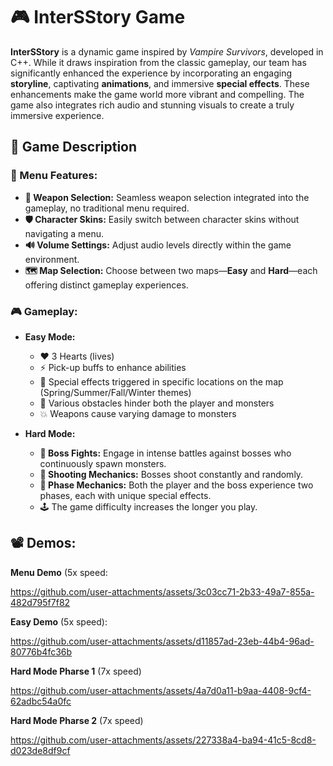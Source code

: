 

# 🎮 InterSStory Game

**InterSStory** is a dynamic game inspired by *Vampire Survivors*, developed in C++. While it draws inspiration from the classic gameplay, our team has significantly enhanced the experience by incorporating an engaging **storyline**, captivating **animations**, and immersive **special effects**. These enhancements make the game world more vibrant and compelling. The game also integrates rich audio and stunning visuals to create a truly immersive experience.

## 📝 Game Description

### 📜 Menu Features:
- **🔫 Weapon Selection:** Seamless weapon selection integrated into the gameplay, no traditional menu required.
- **🛡️ Character Skins:** Easily switch between character skins without navigating a menu.
- **🔊 Volume Settings:** Adjust audio levels directly within the game environment.
- **🗺️ Map Selection:** Choose between two maps—**Easy** and **Hard**—each offering distinct gameplay experiences.

### 🎮 Gameplay:

- **Easy Mode:**
  - ❤️ 3 Hearts (lives)
  - ⚡ Pick-up buffs to enhance abilities
  - 🌟 Special effects triggered in specific locations on the map (Spring/Summer/Fall/Winter themes)
  - 🚧 Various obstacles hinder both the player and monsters
  - 💥 Weapons cause varying damage to monsters

- **Hard Mode:**
  - **👹 Boss Fights:** Engage in intense battles against bosses who continuously spawn monsters.
  - **🎯 Shooting Mechanics:** Bosses shoot constantly and randomly.
  - **🔄 Phase Mechanics:** Both the player and the boss experience two phases, each with unique special effects.
  - 🕹️ The game difficulty increases the longer you play.

## 📽️ Demos:


**Menu Demo** (5x speed:


https://github.com/user-attachments/assets/3c03cc71-2b33-49a7-855a-482d795f7f82


**Easy Demo** (5x speed):


https://github.com/user-attachments/assets/d11857ad-23eb-44b4-96ad-80776b4fc36b


**Hard Mode Pharse 1** (7x speed)





https://github.com/user-attachments/assets/4a7d0a11-b9aa-4408-9cf4-62adbc54a0fc



**Hard Mode Pharse 2** (7x speed)


https://github.com/user-attachments/assets/227338a4-ba94-41c5-8cd8-d023de8df9cf
